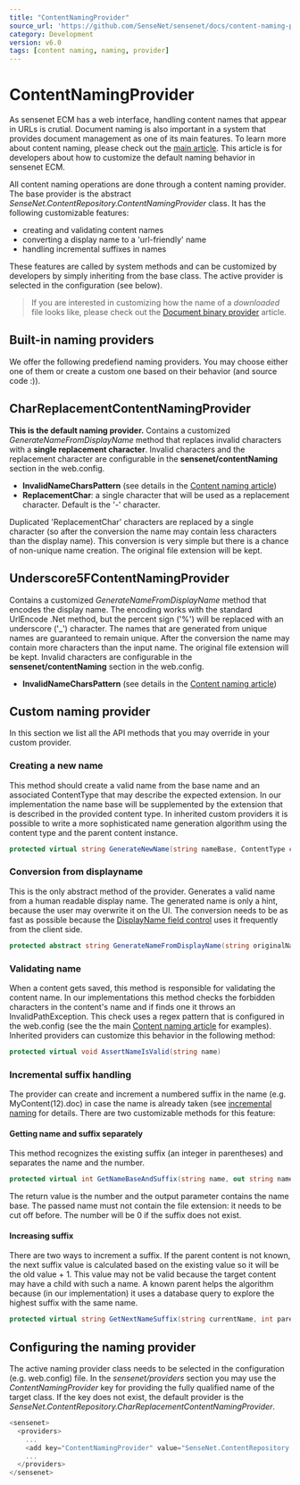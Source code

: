 ```yaml
---
title: "ContentNamingProvider"
source_url: 'https://github.com/SenseNet/sensenet/docs/content-naming-provider.md'
category: Development
version: v6.0
tags: [content naming, naming, provider]
---
```


# ContentNamingProvider

As sensenet ECM has a web interface, handling content names that appear in URLs is crutial. Document naming is also important in a system that provides document management as one of its main features. To learn more about content naming, please check out the [main article](content-naming.md). This article is for developers about how to customize the default naming behavior in sensenet ECM.

All content naming operations are done through a content naming provider. The base provider is the abstract *SenseNet.ContentRepository.ContentNamingProvider* class. It has the following customizable features:

- creating and validating content names
- converting a display name to a 'url-friendly' name
- handling incremental suffixes in names

These features are called by system methods and can be customized by developers by simply inheriting from the base class. The active provider is selected in the configuration (see below).

> If you are interested in customizing how the name of a *downloaded* file looks like, please check out the [Document binary provider](document-binary-provider.md) article.

## Built-in naming providers

We offer the following predefiend naming providers. You may choose either one of them or create a custom one based on their behavior (and source code :)).

## CharReplacementContentNamingProvider

**This is the default naming provider.** Contains a customized *GenerateNameFromDisplayName* method that replaces invalid characters with a **single replacement character**. Invalid characters and the replacement character are configurable in the **sensenet/contentNaming** section in the web.config.

- **InvalidNameCharsPattern** (see details in the [Content naming article](content-naming.md))
- **ReplacementChar**: a single character that will be used as a replacement character. Default is the '-' character.

Duplicated 'ReplacementChar' characters are replaced by a single character (so after the conversion the name may contain less characters than the display name). This conversion is very simple but there is a chance of non-unique name creation. The original file extension will be kept.

## Underscore5FContentNamingProvider

Contains a customized *GenerateNameFromDisplayName* method that encodes the display name. The encoding works with the standard UrlEncode .Net method, but the percent sign ('%') will be replaced with an underscore ('_') character. The names that are generated from unique names are guaranteed to remain unique. After the conversion the name may contain more characters than the input name. The original file extension will be kept. Invalid characters are configurable in the **sensenet/contentNaming** section in the web.config.

- **InvalidNameCharsPattern** (see details in the [Content naming article](content-naming.md))

## Custom naming provider

In this section we list all the API methods that you may override in your custom provider.

### Creating a new name

This method should create a valid name from the base name and an associated ContentType that may describe the expected extension. In our implementation the name base will be supplemented by the extension that is described in the provided content type. In inherited custom providers it is possible to write a more sophisticated name generation algorithm using the content type and the parent content instance.

```csharp
protected virtual string GenerateNewName(string nameBase, ContentType contentType, Node parent)
```

### Conversion from displayname

This is the only abstract method of the provider. Generates a valid name from a human readable display name. The generated name is only a hint, because the user may overwrite it on the UI. The conversion needs to be as fast as possible because the [DisplayName field control](displayname-field-control.md) uses it frequently from the client side.

```csharp
protected abstract string GenerateNameFromDisplayName(string originalName, string displayName);
```

### Validating name

When a content gets saved, this method is responsible for validating the content name. In our implementations this method checks the forbidden characters in the content's name and if finds one it throws an InvalidPathException. This check uses a regex pattern that is configured in the web.config (see the the main [Content naming article](content-naming.md) for examples). Inherited providers can customize this behavior in the following method:

```csharp
protected virtual void AssertNameIsValid(string name)
```

### Incremental suffix handling

The provider can create and increment a numbered suffix in the name (e.g. MyContent(12).doc) in case the name is already taken (see [incremental naming](content-naming.md) for details. There are two customizable methods for this feature:

#### Getting name and suffix separately

This method recognizes the existing suffix (an integer in parentheses) and separates the name and the number.

```csharp
protected virtual int GetNameBaseAndSuffix(string name, out string nameBase)
```

The return value is the number and the output parameter contains the name base. The passed name must not contain the file extension: it needs to be cut off before. The number will be 0 if the suffix does not exist.

#### Increasing suffix

There are two ways to increment a suffix. If the parent content is not known, the next suffix value is calculated based on the existing value so it will be the old value + 1. This value may not be valid because the target content may have a child with such a name. A known parent helps the algorithm because (in our implementation) it uses a database query to explore the highest suffix with the same name.

```csharp
protected virtual string GetNextNameSuffix(string currentName, int parentNodeId = 0)
```

## Configuring the naming provider

The active naming provider class needs to be selected in the configuration (e.g. web.config) file. In the *sensenet/providers* section you may use the *ContentNamingProvider* key for providing the fully qualified name of the target class. If the key does not exist, the default provider is the *SenseNet.ContentRepository.CharReplacementContentNamingProvider*.

```csharp
<sensenet>
  <providers>
    ...
    <add key="ContentNamingProvider" value="SenseNet.ContentRepository.Underscore5FContentNamingProvider" />
    ...
  </providers>
</sensenet>
```